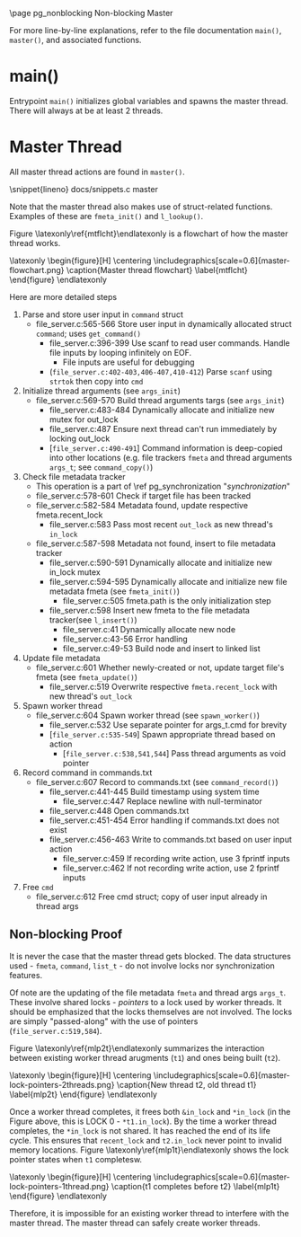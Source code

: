 \page pg_nonblocking Non-blocking Master

For more line-by-line explanations, refer to the file documentation `main()`, `master()`, and associated functions.

# main()
Entrypoint `main()` initializes global variables and spawns the master thread. There will always at be at least 2 threads.

# Master Thread
All master thread actions are found in `master()`. 

\snippet{lineno} docs/snippets.c master

Note that the master thread also makes use of struct-related functions. Examples of these are `fmeta_init()` and `l_lookup()`.

Figure \latexonly\ref{mtflcht}\endlatexonly is a flowchart of how the master thread works.

\latexonly
\begin{figure}[H]
    \centering
	\includegraphics[scale=0.6]{master-flowchart.png}
	\caption{Master thread flowchart}
	\label{mtflcht}
\end{figure}
\endlatexonly


Here are more detailed steps
1. Parse and store user input in `command` struct
    - file_server.c:565-566 Store user input in dynamically allocated struct `command`; uses `get_command()`
        - file_server.c:396-399 Use scanf to read user commands. Handle file inputs by looping infinitely on EOF.
            - File inputs are useful for debugging
        - (`file_server.c:402-403,406-407,410-412`) Parse `scanf` using `strtok` then copy into `cmd`
2. Initialize thread arguments (see `args_init`)
    - file_server.c:569-570 Build thread arguments targs (see `args_init`)
        - file_server.c:483-484 Dynamically allocate and initialize new mutex for out_lock
        - file_server.c:487 Ensure next thread can't run immediately by locking out_lock
        - [`file_server.c:490-491`] Command information is deep-copied into other locations (e.g. file trackers `fmeta` and thread arguments `args_t`; see `command_copy()`)
3. Check file metadata tracker
    - This operation is a part of \ref pg_synchronization "*synchronization*"
    - file_server.c:578-601 Check if target file has been tracked
    - file_server.c:582-584 Metadata found, update respective fmeta.recent_lock 
        - file_server.c:583 Pass most recent `out_lock` as new thread's `in_lock`
    - file_server.c:587-598 Metadata not found, insert to file metadata tracker
        - file_server.c:590-591 Dynamically allocate and initialize new in_lock mutex
        - file_server.c:594-595 Dynamically allocate and initialize new file metadata fmeta (see `fmeta_init()`)
            - file_server.c:505 fmeta.path is the only initialization step
        - file_server.c:598 Insert new fmeta to the file metadata tracker(see `l_insert()`)
            - file_server.c:41 Dynamically allocate new node
            - file_server.c:43-56 Error handling
            - file_server.c:49-53 Build node and insert to linked list
4. Update file metadata
    - file_server.c:601 Whether newly-created or not, update target file's fmeta (see `fmeta_update()`)
        - file_server.c:519 Overwrite respective `fmeta.recent_lock` with new thread's `out_lock`
5. Spawn worker thread
    - file_server.c:604 Spawn worker thread (see `spawn_worker()`)
        - file_server.c:532 Use separate pointer for args_t.cmd for brevity
        - [`file_server.c:535-549`] Spawn appropriate thread based on action
            - [`file_server.c:538,541,544`] Pass thread arguments as void pointer
6. Record command in commands.txt
    - file_server.c:607 Record to commands.txt (see `command_record()`)
        - file_server.c:441-445 Build timestamp using system time 
            - file_server.c:447 Replace newline with null-terminator
        - file_server.c:448 Open commands.txt
        - file_server.c:451-454 Error handling if commands.txt does not exist
        - file_server.c:456-463 Write to commands.txt based on user input action
            - file_server.c:459 If recording write action, use 3 fprintf inputs
            - file_server.c:462 If not recording write action, use 2 fprintf inputs
7. Free `cmd`
    - file_server.c:612 Free cmd struct; copy of user input already in thread args

## Non-blocking Proof
It is never the case that the master thread gets blocked. The data structures used - `fmeta`, `command`, `list_t` - do not involve locks nor synchronization features.

Of note are the updating of the file metadata `fmeta` and thread args `args_t`. These involve shared locks - *pointers* to a lock used by worker threads. It should be emphasized that the locks themselves are not involved. The locks are simply "passed-along" with the use of pointers (`file_server.c:519,584`).

Figure \latexonly\ref{mlp2t}\endlatexonly summarizes the interaction between existing worker thread arugments (`t1`) and ones being built (`t2`).

\latexonly
\begin{figure}[H]
    \centering
	\includegraphics[scale=0.6]{master-lock-pointers-2threads.png}
	\caption{New thread t2, old thread t1}
	\label{mlp2t}
\end{figure}
\endlatexonly

Once a worker thread completes, it frees both `&in_lock` and `*in_lock` (in the Figure above, this is LOCK 0 - `*t1.in_lock`). By the time a worker thread completes, the `*in_lock` is not shared. It has reached the end of its life cycle. This ensures that `recent_lock` and `t2.in_lock` never point to invalid memory locations. Figure \latexonly\ref{mlp1t}\endlatexonly shows the lock pointer states when `t1` completesw.

\latexonly
\begin{figure}[H]
    \centering
	\includegraphics[scale=0.6]{master-lock-pointers-1thread.png}
	\caption{t1 completes before t2}
	\label{mlp1t}
\end{figure}
\endlatexonly

Therefore, it is impossible for an existing worker thread to interfere with the master thread. The master thread can safely create worker threads.
